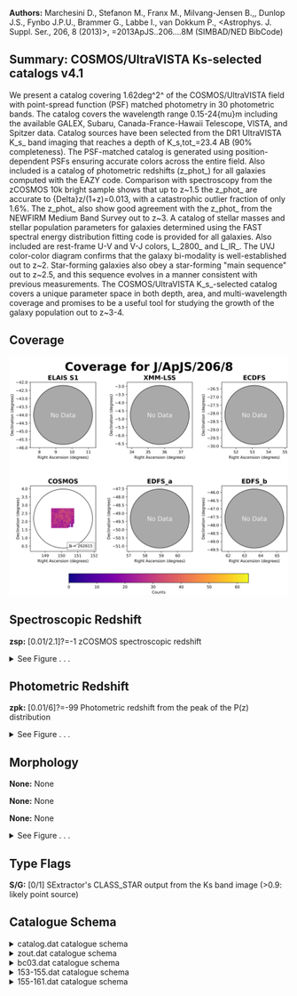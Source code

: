 

**Authors:** Marchesini D., Stefanon M., Franx M., Milvang-Jensen B.,, Dunlop J.S., Fynbo J.P.U., Brammer G., Labbe I., van Dokkum P., <Astrophys. J. Suppl. Ser., 206, 8 (2013)>, =2013ApJS..206....8M (SIMBAD/NED BibCode)

## Summary: COSMOS/UltraVISTA Ks-selected catalogs v4.1

We present a catalog covering 1.62deg^2^ of the COSMOS/UltraVISTA field with point-spread function (PSF) matched photometry in 30 photometric bands. The catalog covers the wavelength range 0.15-24{mu}m including the available GALEX, Subaru, Canada-France-Hawaii Telescope, VISTA, and Spitzer data. Catalog sources have been selected from the DR1 UltraVISTA K_s_ band imaging that reaches a depth of K_s,tot_=23.4 AB (90% completeness). The PSF-matched catalog is generated using position-dependent PSFs ensuring accurate colors across the entire field. Also included is a catalog of photometric redshifts (z_phot_) for all galaxies computed with the EAZY code. Comparison with spectroscopy from the zCOSMOS 10k bright sample shows that up to z~1.5 the z_phot_ are accurate to {Delta}z/(1+z)=0.013, with a catastrophic outlier fraction of only 1.6%. The z_phot_ also show good agreement with the z_phot_ from the NEWFIRM Medium Band Survey out to z~3. A catalog of stellar masses and stellar population parameters for galaxies determined using the FAST spectral energy distribution fitting code is provided for all galaxies. Also included are rest-frame U-V and V-J colors, L_2800_ and L_IR_. The UVJ color-color diagram confirms that the galaxy bi-modality is well-established out to z~2. Star-forming galaxies also obey a star-forming "main sequence" out to z~2.5, and this sequence evolves in a manner consistent with previous measurements. The COSMOS/UltraVISTA K_s_-selected catalog covers a unique parameter space in both depth, area, and multi-wavelength coverage and promises to be a useful tool for studying the growth of the galaxy population out to z~3-4.

## Coverage 

 

 
![](https://github.com/joshgithubbin/Sherlock-DDF/blob/main/pages/J_ApJS_206_8/im/coverage.png?raw=true)

## Spectroscopic Redshift 



**zsp:** [0.01/2.1]?=-1 zCOSMOS spectroscopic redshift 




<details><summary>See Figure . . .</summary>

![](https://github.com/joshgithubbin/Sherlock-DDF/blob/main/pages/J_ApJS_206_8/im/ZSP.png?raw=true)

</details>

## Photometric Redshift 



**zpk:** [0.01/6]?=-99 Photometric redshift from the peak of the P(z) distribution 




<details><summary>See Figure . . .</summary>

![](https://github.com/joshgithubbin/Sherlock-DDF/blob/main/pages/J_ApJS_206_8/im//ZPH.png?raw=true)

</details>

## Morphology 



**None:** None 

**None:** None 

**None:** None 




<details><summary>See Figure . . .</summary>

![](https://github.com/joshgithubbin/Sherlock-DDF/blob/main/pages/J_ApJS_206_8/im//morphology.png?raw=true)

</details>
                      
## Type Flags 



**S/G:** [0/1] SExtractor's CLASS_STAR output from the Ks band image (>0.9: likely point source)



## Catalogue Schema 



<details>
<summary>catalog.dat catalogue schema</summary>

| Bytes   | Format   | Units     | Label    | Explanations                                                                                                                                                                                                                                                                                                                                                                                                                                                                                                                                                                                                                                                                                                                                                                                                                                                                                                                                                                                                                                                                                                                                                                                                                                                                                                                                                                                                                                                                                                                                                                              |
|:--------|:---------|:----------|:---------|:------------------------------------------------------------------------------------------------------------------------------------------------------------------------------------------------------------------------------------------------------------------------------------------------------------------------------------------------------------------------------------------------------------------------------------------------------------------------------------------------------------------------------------------------------------------------------------------------------------------------------------------------------------------------------------------------------------------------------------------------------------------------------------------------------------------------------------------------------------------------------------------------------------------------------------------------------------------------------------------------------------------------------------------------------------------------------------------------------------------------------------------------------------------------------------------------------------------------------------------------------------------------------------------------------------------------------------------------------------------------------------------------------------------------------------------------------------------------------------------------------------------------------------------------------------------------------------------|
| 1-  6   | I6       | ---       | Seq      | [1/262615] Running sequence number                                                                                                                                                                                                                                                                                                                                                                                                                                                                                                                                                                                                                                                                                                                                                                                                                                                                                                                                                                                                                                                                                                                                                                                                                                                                                                                                                                                                                                                                                                                                                        |
| 8- 16   | F9.5     | deg       | RAdeg    | [149.3/150.8] Right ascension (J2000)                                                                                                                                                                                                                                                                                                                                                                                                                                                                                                                                                                                                                                                                                                                                                                                                                                                                                                                                                                                                                                                                                                                                                                                                                                                                                                                                                                                                                                                                                                                                                     |
| 18- 26  | F9.7     | deg       | DEdeg    | [1.6/2.9] Declination (J2000)                                                                                                                                                                                                                                                                                                                                                                                                                                                                                                                                                                                                                                                                                                                                                                                                                                                                                                                                                                                                                                                                                                                                                                                                                                                                                                                                                                                                                                                                                                                                                             |
| 28- 38  | F11.5    | pix       | xpix     | X position of object in the Ks image                                                                                                                                                                                                                                                                                                                                                                                                                                                                                                                                                                                                                                                                                                                                                                                                                                                                                                                                                                                                                                                                                                                                                                                                                                                                                                                                                                                                                                                                                                                                                      |
| 40- 50  | F11.5    | pix       | ypix     | Y position of object in the Ks image                                                                                                                                                                                                                                                                                                                                                                                                                                                                                                                                                                                                                                                                                                                                                                                                                                                                                                                                                                                                                                                                                                                                                                                                                                                                                                                                                                                                                                                                                                                                                      |
| 52- 61  | F10.3    | ---       | FKstot   | [-41/644028] Total Ks-band flux with apcor already applied (1)                                                                                                                                                                                                                                                                                                                                                                                                                                                                                                                                                                                                                                                                                                                                                                                                                                                                                                                                                                                                                                                                                                                                                                                                                                                                                                                                                                                                                                                                                                                            |
| 63- 68  | F6.3     | ---       | e_FKstot | [0.1/53] Kstot uncertainty                                                                                                                                                                                                                                                                                                                                                                                                                                                                                                                                                                                                                                                                                                                                                                                                                                                                                                                                                                                                                                                                                                                                                                                                                                                                                                                                                                                                                                                                                                                                                                |
| 70- 78  | F9.3     | 0.3631uJy | FKs      | [0.01/75226] UltraVISTA Ks flux (2)                                                                                                                                                                                                                                                                                                                                                                                                                                                                                                                                                                                                                                                                                                                                                                                                                                                                                                                                                                                                                                                                                                                                                                                                                                                                                                                                                                                                                                                                                                                                                       |
| 80- 85  | F6.3     | 0.3631uJy | e_FKs    | [0.6/17] FKs uncertainty                                                                                                                                                                                                                                                                                                                                                                                                                                                                                                                                                                                                                                                                                                                                                                                                                                                                                                                                                                                                                                                                                                                                                                                                                                                                                                                                                                                                                                                                                                                                                                  |
| 87- 95  | F9.3     | 0.3631uJy | FH       | [-16/93819] UltraVISTA H flux (2)                                                                                                                                                                                                                                                                                                                                                                                                                                                                                                                                                                                                                                                                                                                                                                                                                                                                                                                                                                                                                                                                                                                                                                                                                                                                                                                                                                                                                                                                                                                                                         |
| 97-102  | F6.3     | 0.3631uJy | e_FH     | [0.5/13] FH uncertainty                                                                                                                                                                                                                                                                                                                                                                                                                                                                                                                                                                                                                                                                                                                                                                                                                                                                                                                                                                                                                                                                                                                                                                                                                                                                                                                                                                                                                                                                                                                                                                   |
| 104-112 | F9.3     | 0.3631uJy | FJ       | [-19.1/64555] UltraVISTA J flux (2)                                                                                                                                                                                                                                                                                                                                                                                                                                                                                                                                                                                                                                                                                                                                                                                                                                                                                                                                                                                                                                                                                                                                                                                                                                                                                                                                                                                                                                                                                                                                                       |
| 114-119 | F6.3     | 0.3631uJy | e_FJ     | [0.3/10.3] FJ uncertainty                                                                                                                                                                                                                                                                                                                                                                                                                                                                                                                                                                                                                                                                                                                                                                                                                                                                                                                                                                                                                                                                                                                                                                                                                                                                                                                                                                                                                                                                                                                                                                 |
| 121-130 | F10.3    | 0.3631uJy | FY       | [-14.8/116197] UltraVISTA Y (broadband at 1020nm) flux (2)                                                                                                                                                                                                                                                                                                                                                                                                                                                                                                                                                                                                                                                                                                                                                                                                                                                                                                                                                                                                                                                                                                                                                                                                                                                                                                                                                                                                                                                                                                                                |
| 132-137 | F6.3     | 0.3631uJy | e_FY     | [0.3/17] FY uncertainty                                                                                                                                                                                                                                                                                                                                                                                                                                                                                                                                                                                                                                                                                                                                                                                                                                                                                                                                                                                                                                                                                                                                                                                                                                                                                                                                                                                                                                                                                                                                                                   |
| 139-147 | F9.3     | 0.3631uJy | Fch4     | [-5255/44148]?=-99.9 Spitzer/IRAC 8um flux (2)                                                                                                                                                                                                                                                                                                                                                                                                                                                                                                                                                                                                                                                                                                                                                                                                                                                                                                                                                                                                                                                                                                                                                                                                                                                                                                                                                                                                                                                                                                                                            |
| 149-158 | F10.3    | 0.3631uJy | e_Fch4   | [3.9/103098]?=-99.9 Fch4 uncertainty                                                                                                                                                                                                                                                                                                                                                                                                                                                                                                                                                                                                                                                                                                                                                                                                                                                                                                                                                                                                                                                                                                                                                                                                                                                                                                                                                                                                                                                                                                                                                      |
| 160-168 | F9.3     | 0.3631uJy | Fch3     | [-1501/63780]?=-99.9 Spitzer/IRAC 5.8um flux (2)                                                                                                                                                                                                                                                                                                                                                                                                                                                                                                                                                                                                                                                                                                                                                                                                                                                                                                                                                                                                                                                                                                                                                                                                                                                                                                                                                                                                                                                                                                                                          |
| 170-177 | F8.3     | 0.3631uJy | e_Fch3   | [4.1/3195]?=-99.9 Fch3 uncertainty                                                                                                                                                                                                                                                                                                                                                                                                                                                                                                                                                                                                                                                                                                                                                                                                                                                                                                                                                                                                                                                                                                                                                                                                                                                                                                                                                                                                                                                                                                                                                        |
| 179-187 | F9.3     | 0.3631uJy | Fch2     | [-223/26394]?=-99.9 Spitzer/IRAC 4.5um flux (2)                                                                                                                                                                                                                                                                                                                                                                                                                                                                                                                                                                                                                                                                                                                                                                                                                                                                                                                                                                                                                                                                                                                                                                                                                                                                                                                                                                                                                                                                                                                                           |
| 189-196 | F8.3     | 0.3631uJy | e_Fch2   | [0.6/1322]?=-99.9 Fch2 uncertainty                                                                                                                                                                                                                                                                                                                                                                                                                                                                                                                                                                                                                                                                                                                                                                                                                                                                                                                                                                                                                                                                                                                                                                                                                                                                                                                                                                                                                                                                                                                                                        |
| 198-206 | F9.3     | 0.3631uJy | Fch1     | [-218/23086]?=-99.9 Spitzer/IRAC 3.6um flux (2)                                                                                                                                                                                                                                                                                                                                                                                                                                                                                                                                                                                                                                                                                                                                                                                                                                                                                                                                                                                                                                                                                                                                                                                                                                                                                                                                                                                                                                                                                                                                           |
| 208-215 | F8.3     | 0.3631uJy | e_Fch1   | [0.5/1156]?=-99.9 Fch1 uncertainty                                                                                                                                                                                                                                                                                                                                                                                                                                                                                                                                                                                                                                                                                                                                                                                                                                                                                                                                                                                                                                                                                                                                                                                                                                                                                                                                                                                                                                                                                                                                                        |
| 217-224 | F8.3     | 0.3631uJy | Fzp      | [-7/2060]?=-99.999 Subaru/SuprimeCam z+ flux (2)                                                                                                                                                                                                                                                                                                                                                                                                                                                                                                                                                                                                                                                                                                                                                                                                                                                                                                                                                                                                                                                                                                                                                                                                                                                                                                                                                                                                                                                                                                                                          |
| 226-232 | F7.3     | 0.3631uJy | e_Fzp    | [0.1/2]?=-99.999 Fzp uncertainty                                                                                                                                                                                                                                                                                                                                                                                                                                                                                                                                                                                                                                                                                                                                                                                                                                                                                                                                                                                                                                                                                                                                                                                                                                                                                                                                                                                                                                                                                                                                                          |
| 234-240 | F7.3     | 0.3631uJy | Fip      | [-6.2/514]?=-99.999 Subaru/SuprimeCam i+ flux (2)                                                                                                                                                                                                                                                                                                                                                                                                                                                                                                                                                                                                                                                                                                                                                                                                                                                                                                                                                                                                                                                                                                                                                                                                                                                                                                                                                                                                                                                                                                                                         |
| 242-248 | F7.3     | 0.3631uJy | e_Fip    | [0.08/0.8]?=-99.999 Fip uncertainty                                                                                                                                                                                                                                                                                                                                                                                                                                                                                                                                                                                                                                                                                                                                                                                                                                                                                                                                                                                                                                                                                                                                                                                                                                                                                                                                                                                                                                                                                                                                                       |
| 250-256 | F7.3     | 0.3631uJy | Frp      | [-17/876]?=-99.999 Subaru/SuprimeCam r+ flux (2)                                                                                                                                                                                                                                                                                                                                                                                                                                                                                                                                                                                                                                                                                                                                                                                                                                                                                                                                                                                                                                                                                                                                                                                                                                                                                                                                                                                                                                                                                                                                          |
| 258-264 | F7.3     | 0.3631uJy | e_Frp    | [0.05/1.3]?=-99.999 Frp uncertainty                                                                                                                                                                                                                                                                                                                                                                                                                                                                                                                                                                                                                                                                                                                                                                                                                                                                                                                                                                                                                                                                                                                                                                                                                                                                                                                                                                                                                                                                                                                                                       |
| 266-273 | F8.3     | 0.3631uJy | FV       | [-6.6/1175]?=-99.999 Subaru/SuprimeCam V_j_ flux (2)                                                                                                                                                                                                                                                                                                                                                                                                                                                                                                                                                                                                                                                                                                                                                                                                                                                                                                                                                                                                                                                                                                                                                                                                                                                                                                                                                                                                                                                                                                                                      |
| 275-281 | F7.3     | 0.3631uJy | e_FV     | [0.05/1.3]?=-99.999 FV uncertainty                                                                                                                                                                                                                                                                                                                                                                                                                                                                                                                                                                                                                                                                                                                                                                                                                                                                                                                                                                                                                                                                                                                                                                                                                                                                                                                                                                                                                                                                                                                                                        |
| 283-290 | F8.3     | 0.3631uJy | Fgp      | [-46/1249]?=-99.999 Subaru/SuprimeCam g+ flux (2)                                                                                                                                                                                                                                                                                                                                                                                                                                                                                                                                                                                                                                                                                                                                                                                                                                                                                                                                                                                                                                                                                                                                                                                                                                                                                                                                                                                                                                                                                                                                         |
| 292-298 | F7.3     | 0.3631uJy | e_Fgp    | [0.05/0.8]?=-99.999 Fgp uncertainty                                                                                                                                                                                                                                                                                                                                                                                                                                                                                                                                                                                                                                                                                                                                                                                                                                                                                                                                                                                                                                                                                                                                                                                                                                                                                                                                                                                                                                                                                                                                                       |
| 300-307 | F8.3     | 0.3631uJy | FB       | [-7.4/1138]?=-99.999 Subaru/SuprimeCam B_j_ flux (2)                                                                                                                                                                                                                                                                                                                                                                                                                                                                                                                                                                                                                                                                                                                                                                                                                                                                                                                                                                                                                                                                                                                                                                                                                                                                                                                                                                                                                                                                                                                                      |
| 309-315 | F7.3     | 0.3631uJy | e_FB     | [0.03/1.2]?=-99.999 FB uncertainty                                                                                                                                                                                                                                                                                                                                                                                                                                                                                                                                                                                                                                                                                                                                                                                                                                                                                                                                                                                                                                                                                                                                                                                                                                                                                                                                                                                                                                                                                                                                                        |
| 317-325 | F9.3     | 0.3631uJy | Fu       | [-54.1/16050] CFHT/MegaCam u* flux (2)                                                                                                                                                                                                                                                                                                                                                                                                                                                                                                                                                                                                                                                                                                                                                                                                                                                                                                                                                                                                                                                                                                                                                                                                                                                                                                                                                                                                                                                                                                                                                    |
| 327-332 | F6.3     | 0.3631uJy | e_Fu     | [0.03/14.2] Fu uncertainty                                                                                                                                                                                                                                                                                                                                                                                                                                                                                                                                                                                                                                                                                                                                                                                                                                                                                                                                                                                                                                                                                                                                                                                                                                                                                                                                                                                                                                                                                                                                                                |
| 334-341 | F8.3     | 0.3631uJy | FIA484   | [-257/2448]?=-99.999 Subaru/SuprimeCam IA484 flux (2)                                                                                                                                                                                                                                                                                                                                                                                                                                                                                                                                                                                                                                                                                                                                                                                                                                                                                                                                                                                                                                                                                                                                                                                                                                                                                                                                                                                                                                                                                                                                     |
| 343-349 | F7.3     | 0.3631uJy | e_FIA484 | [0.07/8]?=-99.999 FIA484 uncertainty                                                                                                                                                                                                                                                                                                                                                                                                                                                                                                                                                                                                                                                                                                                                                                                                                                                                                                                                                                                                                                                                                                                                                                                                                                                                                                                                                                                                                                                                                                                                                      |
| 351-358 | F8.3     | 0.3631uJy | FIA527   | [-316/3211]?=-99.999 Subaru/SuprimeCam IA527 flux (2)                                                                                                                                                                                                                                                                                                                                                                                                                                                                                                                                                                                                                                                                                                                                                                                                                                                                                                                                                                                                                                                                                                                                                                                                                                                                                                                                                                                                                                                                                                                                     |
| 360-366 | F7.3     | 0.3631uJy | e_FIA527 | [0.07/9]?=-99.999 FIA527 uncertainty                                                                                                                                                                                                                                                                                                                                                                                                                                                                                                                                                                                                                                                                                                                                                                                                                                                                                                                                                                                                                                                                                                                                                                                                                                                                                                                                                                                                                                                                                                                                                      |
| 368-375 | F8.3     | 0.3631uJy | FIA624   | [-412/3666]?=-99.999 Subaru/SuprimeCam IA624 flux (2)                                                                                                                                                                                                                                                                                                                                                                                                                                                                                                                                                                                                                                                                                                                                                                                                                                                                                                                                                                                                                                                                                                                                                                                                                                                                                                                                                                                                                                                                                                                                     |
| 377-383 | F7.3     | 0.3631uJy | e_FIA624 | [0.09/8]?=-99.999 FIA624 uncertainty                                                                                                                                                                                                                                                                                                                                                                                                                                                                                                                                                                                                                                                                                                                                                                                                                                                                                                                                                                                                                                                                                                                                                                                                                                                                                                                                                                                                                                                                                                                                                      |
| 385-392 | F8.3     | 0.3631uJy | FIA679   | [-582/5602]?=-99.999 Subaru/SuprimeCam IA679 flux (2)                                                                                                                                                                                                                                                                                                                                                                                                                                                                                                                                                                                                                                                                                                                                                                                                                                                                                                                                                                                                                                                                                                                                                                                                                                                                                                                                                                                                                                                                                                                                     |
| 394-400 | F7.3     | 0.3631uJy | e_FIA679 | [0.1/8]?=-99.999 FIA679 uncertainty                                                                                                                                                                                                                                                                                                                                                                                                                                                                                                                                                                                                                                                                                                                                                                                                                                                                                                                                                                                                                                                                                                                                                                                                                                                                                                                                                                                                                                                                                                                                                       |
| 402-409 | F8.3     | 0.3631uJy | FIA738   | [-206/3984]?=-99.999 Subaru/SuprimeCam IA738 flux (2)                                                                                                                                                                                                                                                                                                                                                                                                                                                                                                                                                                                                                                                                                                                                                                                                                                                                                                                                                                                                                                                                                                                                                                                                                                                                                                                                                                                                                                                                                                                                     |
| 411-417 | F7.3     | 0.3631uJy | e_FIA738 | [0.1/9]?=-99.999 FIA738 uncertainty                                                                                                                                                                                                                                                                                                                                                                                                                                                                                                                                                                                                                                                                                                                                                                                                                                                                                                                                                                                                                                                                                                                                                                                                                                                                                                                                                                                                                                                                                                                                                       |
| 419-427 | F9.3     | 0.3631uJy | FIA767   | [-1449/5859]?=-99.999 Subaru/SuprimeCam IA767 flux (2)                                                                                                                                                                                                                                                                                                                                                                                                                                                                                                                                                                                                                                                                                                                                                                                                                                                                                                                                                                                                                                                                                                                                                                                                                                                                                                                                                                                                                                                                                                                                    |
| 429-435 | F7.3     | 0.3631uJy | e_FIA767 | [0.1/10]?=-99.999 FIA767 uncertainty                                                                                                                                                                                                                                                                                                                                                                                                                                                                                                                                                                                                                                                                                                                                                                                                                                                                                                                                                                                                                                                                                                                                                                                                                                                                                                                                                                                                                                                                                                                                                      |
| 437-444 | F8.3     | 0.3631uJy | FIB427   | [-871/7199]?=-99.999 Subaru/SuprimeCam IB427 flux (2)                                                                                                                                                                                                                                                                                                                                                                                                                                                                                                                                                                                                                                                                                                                                                                                                                                                                                                                                                                                                                                                                                                                                                                                                                                                                                                                                                                                                                                                                                                                                     |
| 446-452 | F7.3     | 0.3631uJy | e_FIB427 | [0.07/17]?=-99.999 FIB427 uncertainty                                                                                                                                                                                                                                                                                                                                                                                                                                                                                                                                                                                                                                                                                                                                                                                                                                                                                                                                                                                                                                                                                                                                                                                                                                                                                                                                                                                                                                                                                                                                                     |
| 454-462 | F9.3     | 0.3631uJy | FIB464   | [-1043/8397]?=-99.999 Subaru/SuprimeCam IB464 flux (2)                                                                                                                                                                                                                                                                                                                                                                                                                                                                                                                                                                                                                                                                                                                                                                                                                                                                                                                                                                                                                                                                                                                                                                                                                                                                                                                                                                                                                                                                                                                                    |
| 464-470 | F7.3     | 0.3631uJy | e_FIB464 | [0.1/17]?=-99.999 FIB464 uncertainty                                                                                                                                                                                                                                                                                                                                                                                                                                                                                                                                                                                                                                                                                                                                                                                                                                                                                                                                                                                                                                                                                                                                                                                                                                                                                                                                                                                                                                                                                                                                                      |
| 472-480 | F9.3     | 0.3631uJy | FIB505   | [-1476/7743]?=-99.999 Subaru/SuprimeCam IB505 flux (2)                                                                                                                                                                                                                                                                                                                                                                                                                                                                                                                                                                                                                                                                                                                                                                                                                                                                                                                                                                                                                                                                                                                                                                                                                                                                                                                                                                                                                                                                                                                                    |
| 482-488 | F7.3     | 0.3631uJy | e_FIB505 | [0.09/15]?=-99.999 FIB505 uncertainty                                                                                                                                                                                                                                                                                                                                                                                                                                                                                                                                                                                                                                                                                                                                                                                                                                                                                                                                                                                                                                                                                                                                                                                                                                                                                                                                                                                                                                                                                                                                                     |
| 490-497 | F8.3     | 0.3631uJy | FIB574   | [-566/7152]?=-99.999 Subaru/SuprimeCam IB574 flux (2)                                                                                                                                                                                                                                                                                                                                                                                                                                                                                                                                                                                                                                                                                                                                                                                                                                                                                                                                                                                                                                                                                                                                                                                                                                                                                                                                                                                                                                                                                                                                     |
| 499-505 | F7.3     | 0.3631uJy | e_FIB574 | [0.1/13]?=-99.999 FIB574 uncertainty                                                                                                                                                                                                                                                                                                                                                                                                                                                                                                                                                                                                                                                                                                                                                                                                                                                                                                                                                                                                                                                                                                                                                                                                                                                                                                                                                                                                                                                                                                                                                      |
| 507-514 | F8.3     | 0.3631uJy | FIB709   | [-645/5095]?=-99.999 Subaru/SuprimeCam IB709 flux (2)                                                                                                                                                                                                                                                                                                                                                                                                                                                                                                                                                                                                                                                                                                                                                                                                                                                                                                                                                                                                                                                                                                                                                                                                                                                                                                                                                                                                                                                                                                                                     |
| 516-522 | F7.3     | 0.3631uJy | e_FIB709 | [0.1/9]?=-99.999 FIB709 uncertainty                                                                                                                                                                                                                                                                                                                                                                                                                                                                                                                                                                                                                                                                                                                                                                                                                                                                                                                                                                                                                                                                                                                                                                                                                                                                                                                                                                                                                                                                                                                                                       |
| 524-532 | F9.3     | 0.3631uJy | FIB827   | [-1449/4860]?=-99.999 Subaru/SuprimeCam IB827 flux (2)                                                                                                                                                                                                                                                                                                                                                                                                                                                                                                                                                                                                                                                                                                                                                                                                                                                                                                                                                                                                                                                                                                                                                                                                                                                                                                                                                                                                                                                                                                                                    |
| 534-540 | F7.3     | 0.3631uJy | e_FIB827 | [0.1/10]?=-99.999 FIB827 uncertainty                                                                                                                                                                                                                                                                                                                                                                                                                                                                                                                                                                                                                                                                                                                                                                                                                                                                                                                                                                                                                                                                                                                                                                                                                                                                                                                                                                                                                                                                                                                                                      |
| 542-550 | F9.3     | 0.3631uJy | FFUV     | [-1482/7734]?=-99.9 GALEX FUV flux (2)                                                                                                                                                                                                                                                                                                                                                                                                                                                                                                                                                                                                                                                                                                                                                                                                                                                                                                                                                                                                                                                                                                                                                                                                                                                                                                                                                                                                                                                                                                                                                    |
| 552-558 | F7.3     | 0.3631uJy | e_FFUV   | [0.06/946]?=-99.9 FFUV uncertainty                                                                                                                                                                                                                                                                                                                                                                                                                                                                                                                                                                                                                                                                                                                                                                                                                                                                                                                                                                                                                                                                                                                                                                                                                                                                                                                                                                                                                                                                                                                                                        |
| 560-568 | F9.3     | 0.3631uJy | FNUV     | [-6098/5495]?=-99.9 GALEX NUV flux (2)                                                                                                                                                                                                                                                                                                                                                                                                                                                                                                                                                                                                                                                                                                                                                                                                                                                                                                                                                                                                                                                                                                                                                                                                                                                                                                                                                                                                                                                                                                                                                    |
| 570-576 | F7.3     | 0.3631uJy | e_FNUV   | [0.04/452]?=-99.9 FNUV uncertainty                                                                                                                                                                                                                                                                                                                                                                                                                                                                                                                                                                                                                                                                                                                                                                                                                                                                                                                                                                                                                                                                                                                                                                                                                                                                                                                                                                                                                                                                                                                                                        |
| 578-586 | F9.3     | 0.3631uJy | F24      | [0.1/33412]?=-99.9 Spitzer/MIPS 24um flux (2)                                                                                                                                                                                                                                                                                                                                                                                                                                                                                                                                                                                                                                                                                                                                                                                                                                                                                                                                                                                                                                                                                                                                                                                                                                                                                                                                                                                                                                                                                                                                             |
| 588-594 | F7.3     | 0.3631uJy | e_F24    | [0.1/14]?=-99.9 F24 uncertainty                                                                                                                                                                                                                                                                                                                                                                                                                                                                                                                                                                                                                                                                                                                                                                                                                                                                                                                                                                                                                                                                                                                                                                                                                                                                                                                                                                                                                                                                                                                                                           |
| 596-600 | F5.3     | ---       | Kflag    | [0/6] SExtractor's FLAG output for the Ks-band image (3)                                                                                                                                                                                                                                                                                                                                                                                                                                                                                                                                                                                                                                                                                                                                                                                                                                                                                                                                                                                                                                                                                                                                                                                                                                                                                                                                                                                                                                                                                                                                  |
| 602-606 | F5.3     | ---       | S/G      | [0/1] SExtractor's CLASS_STAR output from the Ks band image (>0.9: likely point source)                                                                                                                                                                                                                                                                                                                                                                                                                                                                                                                                                                                                                                                                                                                                                                                                                                                                                                                                                                                                                                                                                                                                                                                                                                                                                                                                                                                                                                                                                                   |
| 608-615 | F8.5     | ---       | KKron    | [3/50] SExtractor's Kron radius in Ks-band                                                                                                                                                                                                                                                                                                                                                                                                                                                                                                                                                                                                                                                                                                                                                                                                                                                                                                                                                                                                                                                                                                                                                                                                                                                                                                                                                                                                                                                                                                                                                |
| 617-623 | F7.5     | ---       | apcor    | [1/1.2] Aperture correction that has been applied to FLUX_AUTO to determine Ks_tot                                                                                                                                                                                                                                                                                                                                                                                                                                                                                                                                                                                                                                                                                                                                                                                                                                                                                                                                                                                                                                                                                                                                                                                                                                                                                                                                                                                                                                                                                                        |
| 625-632 | F8.5     | ---       | zsp      | [0.01/2.1]?=-1 zCOSMOS spectroscopic redshift                                                                                                                                                                                                                                                                                                                                                                                                                                                                                                                                                                                                                                                                                                                                                                                                                                                                                                                                                                                                                                                                                                                                                                                                                                                                                                                                                                                                                                                                                                                                             |
| 634-641 | F8.5     | ---       | CC       | [3/5]?=-1 Spectroscopic redshift quality flag (3<q_zsp<4: highest quality) (z_spec_cc) (4)                                                                                                                                                                                                                                                                                                                                                                                                                                                                                                                                                                                                                                                                                                                                                                                                                                                                                                                                                                                                                                                                                                                                                                                                                                                                                                                                                                                                                                                                                                |
| 643-648 | I6       | ---       | zCOSMOS  | [7447/950074]?=-1 ID of the spectroscopic redshift in the zCOSMOS catalog                                                                                                                                                                                                                                                                                                                                                                                                                                                                                                                                                                                                                                                                                                                                                                                                                                                                                                                                                                                                                                                                                                                                                                                                                                                                                                                                                                                                                                                                                                                 |
| 650     | I1       | ---       | Star     | [0/1] Star/galaxy indicator determined from color-color plot (star=1, galaxy=0)                                                                                                                                                                                                                                                                                                                                                                                                                                                                                                                                                                                                                                                                                                                                                                                                                                                                                                                                                                                                                                                                                                                                                                                                                                                                                                                                                                                                                                                                                                           |
| 652     | I1       | ---       | Cont     | [0/1] Contamination: proximity to a bright star (contaminated=1, uncontaminated=0)                                                                                                                                                                                                                                                                                                                                                                                                                                                                                                                                                                                                                                                                                                                                                                                                                                                                                                                                                                                                                                                                                                                                                                                                                                                                                                                                                                                                                                                                                                        |
| 654-655 | I2       | ---       | nCont    | [0/21] Number of filters where object lies near gaps in photometry or near a saturated star; uncontaminated=0 (nan_contam) (5)                                                                                                                                                                                                                                                                                                                                                                                                                                                                                                                                                                                                                                                                                                                                                                                                                                                                                                                                                                                                                                                                                                                                                                                                                                                                                                                                                                                                                                                            |
| 657-661 | I5       | ---       | Ori      | [230/82870] ID number in the original catalogs generated from the 9 COSMOS subfields (orig_cat_id)                                                                                                                                                                                                                                                                                                                                                                                                                                                                                                                                                                                                                                                                                                                                                                                                                                                                                                                                                                                                                                                                                                                                                                                                                                                                                                                                                                                                                                                                                        |
| 663     | I1       | ---       | Field    | [1/9] Subfield of the object (orig_cat_field)                                                                                                                                                                                                                                                                                                                                                                                                                                                                                                                                                                                                                                                                                                                                                                                                                                                                                                                                                                                                                                                                                                                                                                                                                                                                                                                                                                                                                                                                                                                                             |
| 665     | I1       | ---       | USE      | [0/1] Indicates galaxies with uncontaminated photometry and S/N>5 (6) Note (1): Total Ks flux and error determined using Sextractor's flux_auto. An additional aperture correction has also been applied to correct for flux outside 2.5 times the Kron radius. Note (2): Flux and error in filter X measured in a 2.1" aperture from PSF-matched images. Total magnitudes in any band can be calculated via flux_X(total)_=flux_X(aperture)_*(FKstot/FKs), where X is the band of interest. Note (3): One should be cautious using objects with Kflag>3 as these are probably contaminated by a nearby object or are near saturated pixels. Note (4): See "Confidence Class" in Lilly et al. (2007, J/ApJS/172/70) for full definition of these flags. Note (5): If this object is near an object that is saturated and the flux is contaminated by PSF convolution of the saturated object this value =1. The value is the TOTAL number of filters that have this type of contamination. The fluxes of these filters have been set to -99 so are ignored by EAZY and FAST. Objects with 0<value<5 are probably acceptable as are only missing a few filters of data. Objects with value >3 should probably be excluded as many filters of data are contaminated and missing. Note (6): A simple switch for choosing galaxies with good photometry. Objects with USE =1 have, K(ap)<24.44 (i.e., 3-sigma detection), star =0, contamination =0, and nan_contam <3. Be aware that this includes objects with Ks_tot>23.4 so for truly complete sample that selection should also be done. |

**Note**: Total Ks flux and error determined using Sextractor's flux_auto. An
          additional aperture correction has also been applied to correct for
          flux outside 2.5 times the Kron radius.
Note (2): Flux and error in filter X measured in a 2.1" aperture from
          PSF-matched images.
          Total magnitudes in any band can be calculated via
          flux_X(total)_=flux_X(aperture)_*(FKstot/FKs), where X is the band
          of interest.
Note (3): One should be cautious using objects with Kflag>3 as these are
          probably contaminated by a nearby object or are near saturated pixels.
Note (4): See "Confidence Class" in Lilly et al. (2007, J/ApJS/172/70) for full
          definition of these flags.
Note (5): If this object is near an object that is saturated and the flux is
          contaminated by PSF convolution of the saturated object this value =1.
          The value is the TOTAL number of filters that have this type of
          contamination. The fluxes of these filters have been set to -99 so are
          ignored by EAZY and FAST. Objects with 0<value<5 are probably
          acceptable as are only missing a few filters of data. Objects with
          value >3 should probably be excluded as many filters of data are
          contaminated and missing.
Note (6): A simple switch for choosing galaxies with good photometry. Objects
          with USE =1 have, K(ap)<24.44 (i.e., 3-sigma detection), star =0,
          contamination =0, and nan_contam <3. Be aware that this includes
          objects with Ks_tot>23.4 so for truly complete sample that selection
          should also be done.

</details>

<details>
<summary>zout.dat catalogue schema</summary>

| Bytes   | Format   | Units   | Label   | Explanations                                                                                                                                                                             |
|:--------|:---------|:--------|:--------|:-----------------------------------------------------------------------------------------------------------------------------------------------------------------------------------------|
| 1-  6   | I6       | ---     | Seq     | [1/262615] Running sequence number                                                                                                                                                       |
| 8- 14   | F7.4     | ---     | zsp     | [0.01/2.1]?=-1 Spectroscopic redshift from zCOSMOS                                                                                                                                       |
| 16- 22  | F7.3     | ---     | za      | [0.01/6]?=-99 Redshift where {chi}^2^ is minimized for all-template (1)                                                                                                                  |
| 24- 30  | F7.3     | ---     | zm1     | [0.01/6]?=-99 Redshift marginalized over p(z|C)=exp{-0.5{chi}^2^} (1)                                                                                                                    |
| 32- 43  | E12.7    | ---     | chia    | [1.4/3759]?=-99 {chi}^2^ value at z=za                                                                                                                                                   |
| 45- 51  | F7.3     | ---     | zp      | [0.01/6]?=-99 Redshift where likelihood is maximized after applying the prior, p(z|m_0_) (1)                                                                                             |
| 53- 64  | E12.7    | ---     | chip    | [1.4/3759]?=-99 Original {chi}^2^ at z=zp                                                                                                                                                |
| 66- 72  | F7.3     | ---     | zm2     | [0.01/6]?=-99 Redshift marginalized over p(z|C,m_0_)=p(z|C).p(z|m_0_) (1)                                                                                                                |
| 74- 80  | F7.3     | ---     | odds    | [-99/1] Redshift quality parameter (1)                                                                                                                                                   |
| 82- 88  | F7.3     | ---     | l68     | [0.01/6]?=-99 Lower 68% confidence interval on zpk                                                                                                                                       |
| 90- 96  | F7.3     | ---     | u68     | [0.02/6]?=-99 Upper 68% confidence interval on zpk                                                                                                                                       |
| 98-104  | F7.3     | ---     | l95     | [0.01/6]?=-99 Lower 95% confidence interval on zpk                                                                                                                                       |
| 106-112 | F7.3     | ---     | u95     | [0.02/6]?=-99 Upper 95% confidence interval on zpk                                                                                                                                       |
| 114-120 | F7.3     | ---     | l99     | [0.01/6]?=-99 Lower 99% confidence interval on zpk                                                                                                                                       |
| 122-128 | F7.3     | ---     | u99     | [0.02/6]?=-99 Upper 68% confidence interval on zpk                                                                                                                                       |
| 130-132 | I3       | ---     | Nf      | [8/29]?=-99 Number of filters used to determine zpk                                                                                                                                      |
| 134-146 | E13.7    | ---     | q_z     | [-99/3.26455e+212] z quality                                                                                                                                                             |
| 148-155 | F8.4     | ---     | zpk     | [0.01/6]?=-99 Photometric redshift from the peak of the P(z) distribution                                                                                                                |
| 157-163 | F7.3     | ---     | Probpk  | [-99/1] Peak probability                                                                                                                                                                 |
| 165-172 | F8.4     | ---     | zmc     | [0.01/6]?=-99 zmc value (1) Note (1): Photometric redshift information from EASY code (Brammer et al. 2008ApJ...686.1503B). See http://www.astro.yale.edu/eazy/?node17 for more details. |

**Note**: Photometric redshift information from EASY code
          (Brammer et al. 2008ApJ...686.1503B).
          See http://www.astro.yale.edu/eazy/?node17 for more details.

</details>

<details>
<summary>bc03.dat catalogue schema</summary>

| Bytes   | Format   | Units     | Label   | Explanations                                                                                                                                                                                                                                                                                                       |
|:--------|:---------|:----------|:--------|:-------------------------------------------------------------------------------------------------------------------------------------------------------------------------------------------------------------------------------------------------------------------------------------------------------------------|
| 1-  6   | I6       | ---       | Seq     | [1/262615] Running sequence number                                                                                                                                                                                                                                                                                 |
| 8- 14   | F7.4     | ---       | z       | [0.01/6]?=-1 Photometric redshift from EASY                                                                                                                                                                                                                                                                        |
| 16- 20  | F5.2     | [yr]      | ltau    | [7/10]?=-1 Best-fit value of log({tau}) (1)                                                                                                                                                                                                                                                                        |
| 22- 27  | F6.3     | ---       | metal   | [0.02]?=-1 Metallicity (fixed at 0.020)                                                                                                                                                                                                                                                                            |
| 29- 33  | F5.2     | [yr]      | lage    | [7/10.1]?=-1 Best-fit value of log(t) (1)                                                                                                                                                                                                                                                                          |
| 35- 39  | F5.2     | ---       | Av      | [0/4]?=-1 Best-fit value of A_v_                                                                                                                                                                                                                                                                                   |
| 41- 46  | F6.2     | [Msun]    | lmass   | [-1/14.3]?=-99 Best-fit value of log(M_star_/M_{sun}_)                                                                                                                                                                                                                                                             |
| 48- 53  | F6.2     | [Msun/yr] | lsfr    | [-36/4.8]?=-99 Best-fit value of log(sfr) from the SED                                                                                                                                                                                                                                                             |
| 55- 60  | F6.2     | [yr-1]    | lssfr   | [-43/-1]?=-99 Best-fit value of log(ssfr) from the SED                                                                                                                                                                                                                                                             |
| 62- 66  | F5.2     | ---       | la2t    | [-3/3.1] la2t value                                                                                                                                                                                                                                                                                                |
| 68- 75  | E8.3     | ---       | chi2    | [-1/189] {chi}^2^ of best-fitting model Note (1): We assume galaxies have exponentially declining star formation histories (SFHs) of the form SFR{propto}exp(-t/{tau}), where t is the time since the onset of star formation and {tau} is the e-folding star formation timescale in units of yr. See section 5.1. |

**Note**: We assume galaxies have exponentially declining star formation
          histories (SFHs) of the form SFR{propto}exp(-t/{tau}), where t is the
          time since the onset of star formation and {tau} is the e-folding star
          formation timescale in units of yr. See section 5.1.

</details>

<details>
<summary>153-155.dat catalogue schema</summary>

| Bytes   | Format   | Units   | Label   | Explanations                                                                                                                                                                                                                                                          |
|:--------|:---------|:--------|:--------|:----------------------------------------------------------------------------------------------------------------------------------------------------------------------------------------------------------------------------------------------------------------------|
| 1-  6   | I6       | ---     | Seq     | [1/262615] Running sequence number                                                                                                                                                                                                                                    |
| 8- 15   | F8.5     | ---     | zpk     | [/6]?=-1 Photometric redshift from the peak of the P(z) distribution                                                                                                                                                                                                  |
| 17- 22  | F6.2     | ---     | DM      | [/47]?=-99 Distance modulus                                                                                                                                                                                                                                           |
| 24- 26  | I3       | ---     | Nf      | [/20]?=-99 Number of filters used for the fit                                                                                                                                                                                                                         |
| 28- 39  | E12.6    | ---     | chi2    | [/2009]?=-99 Best-fit {chi}^2^                                                                                                                                                                                                                                        |
| 41- 52  | E12.6    | ---     | L153    | [/826698]?=-99 EAZY-interpolated U-V color index (1)                                                                                                                                                                                                                  |
| 54- 65  | E12.6    | ---     | L155    | [/5.59709e+06]?=-99 EAZY-interpolated U-V color index (1) Note (1): 153: REST_FRAME/maiz-apellaniz_Johnson_U.res, 3.59854e+03 155: REST_FRAME/maiz-apellaniz_Johnson_V.res, 5.49056e+03 Rest-frame colors computed using templates in tweak_UVISTA_v4.1/spectra.param |

**Note**: 153: REST_FRAME/maiz-apellaniz_Johnson_U.res, 3.59854e+03
   155: REST_FRAME/maiz-apellaniz_Johnson_V.res, 5.49056e+03
   Rest-frame colors computed using templates in tweak_UVISTA_v4.1/spectra.param

</details>

<details>
<summary>155-161.dat catalogue schema</summary>

| Bytes   | Format   | Units   | Label   | Explanations                                                                                                                                                                                                                               |
|:--------|:---------|:--------|:--------|:-------------------------------------------------------------------------------------------------------------------------------------------------------------------------------------------------------------------------------------------|
| 1-  6   | I6       | ---     | Seq     | [1/262615] Running sequence number                                                                                                                                                                                                         |
| 8- 15   | F8.5     | ---     | zpk     | [/6]?=-1 Photometric redshift from the peak of the P(z) distribution                                                                                                                                                                       |
| 17- 22  | F6.2     | ---     | DM      | [/47]?=-99 Distance modulus                                                                                                                                                                                                                |
| 24- 26  | I3       | ---     | Nf      | [/20]?=-99 Number of filters used for the fit                                                                                                                                                                                              |
| 28- 39  | E12.6    | ---     | chi2    | [/1730]?=-99 Best-fit {chi}^2^                                                                                                                                                                                                             |
| 41- 52  | E12.6    | ---     | L155    | [/261250]?=-99 EAZY-interpolated V-J color index (1)                                                                                                                                                                                       |
| 54- 65  | E12.6    | ---     | L161    | [/1.06681e+06]?=-99 EAZY-interpolated V-J color index (1) Note (1): 155: REST_FRAME/maiz-apellaniz_Johnson_V.res, 5.49056e+03 161: 2MASS/J.res, 1.23751e+04 Rest-frame colors computed using templates in tweak_UVISTA_v3.24/spectra.param |

**Note**: 155: REST_FRAME/maiz-apellaniz_Johnson_V.res, 5.49056e+03
  161: 2MASS/J.res, 1.23751e+04
  Rest-frame colors computed using templates in tweak_UVISTA_v3.24/spectra.param

</details>

        
        